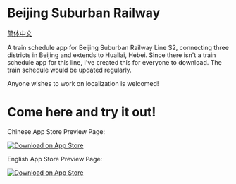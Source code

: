 # Beijing Suburban Railway

[简体中文](https://github.com/stringconstant/Beijing_Suburban_Railway/blob/master/README_zh_CN.md)

A train schedule app for Beijing Suburban Railway Line S2, connecting three districts in Beijing and extends to Huailai, Hebei. Since there isn't a train schedule app for this line, I've created this for everyone to download. The train schedule would be updated regularly.

Anyone wishes to work on localization is welcomed!

# Come here and try it out!

Chinese App Store Preview Page:

[![Download on App Store](https://developer.apple.com/app-store/marketing/guidelines/images/badge-download-on-the-app-store.svg)](https://itunes.apple.com/cn/app/北京市郊铁路/id1438805050?l=zh&ls=1&mt=8)

English App Store Preview Page:

[![Download on App Store](https://developer.apple.com/app-store/marketing/guidelines/images/badge-download-on-the-app-store.svg)](https://itunes.apple.com/us/app/北京市郊铁路/id1438805050?l=zh&ls=1&mt=8)



